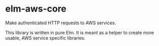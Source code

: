 # elm-aws-core

Make authenticated HTTP requests to AWS services.

This library is written in pure Elm. It is meant as a helper to create more usable, AWS service specific libraries.
